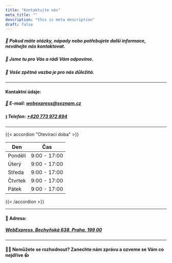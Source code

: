 ```yaml
---
title: "Kontaktujte nás"
meta_title: ""
description: "this is meta description"
draft: false
---
```


##### 🤔 Pokud máte otázky, nápady nebo potřebujete další informace, neváhejte nás kontaktovat.

##### 👥 Jsme tu pro Vás a rádi Vám odpovíme.

##### 📣 Vaše zpětná vazba je pro nás důležitá.

<hr>

#### Kontaktní údaje:

##### [📧](mailto:webexpress@seznam.cz) E-mail: [webexpress@seznam.cz](mailto:webexpress@seznam.cz)

##### [📞](tel:+420773972894) Telefon: [+420 773 972 894](tel:+420773972894)

<hr>
{{< accordion "Otevírací doba" >}}

| Den     |     Čas      |
| ------- | :----------: |
| Pondělí | 9:00 - 17:00 |
| Úterý   | 9:00 - 17:00 |
| Středa  | 9:00 - 17:00 |
| Čtvrtek | 9:00 - 17:00 |
| Pátek   | 9:00 - 17:00 |

{{< /accordion >}}

<hr>

#### 📍 Adresa:

##### [WebExpress, Bechyňská 638, Praha, 199 00](https://maps.app.goo.gl/ChHMhcUCNgJXrexb7)

<hr>

#### 🤷‍♂️ Nemůžete se rozhodnout? Zanechte nám zprávu a ozveme se Vám co nejdříve 👍<br><br>
